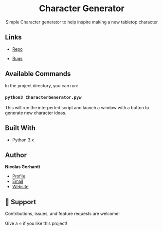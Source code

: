 <h1 align="center">Character Generator</h1>

<p align="center">Simple Character generator to help inspire making a new tabletop character</p>

## Links

- [Repo](https://github.com/NicolasGerhardt/CharacterGenerator "Character Generator Repo")

- [Bugs](https://github.com/NicolasGerhardt/CharacterGenerator/issues "Issues Page")

## Available Commands

In the project directory, you can run:

### `python3 CharacterGenerator.pyw`

This will run the interperted script and launch a window with a button to generate new character ideas.

## Built With

- Python 3.x

## Author

**Nicolas Gerhardt**

- [Profile](https://github.com/NicolasGerhardt/ "Nic Gerhardt")
- [Email](mailto:nicolas.gerhardt@gmail.com?subject=Hi "Hi!")
- [Website](https://NicHeart.me "Welcome")

## 🤝 Support

Contributions, issues, and feature requests are welcome!

Give a ⭐️ if you like this project!
